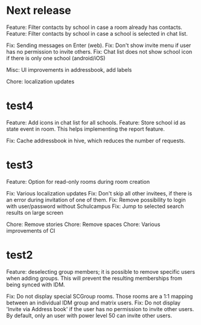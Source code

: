 # Next release

Feature: Filter contacts by school in case a room already has contacts.
Feature: Filter contacts by school in case a school is selected in chat list.

Fix: Sending messages on Enter (web).
Fix: Don't show invite menu if user has no permission to invite others.
Fix: Chat list does not show school icon if there is only one school (android/iOS)

Misc: UI improvements in addressbook, add labels

Chore: localization updates

# test4

Feature: Add icons in chat list for all schools.
Feature: Store school id as state event in room. This helps implementing the report feature.

Fix: Cache addressbook in hive, which reduces the number of requests.

# test3

Feature: Option for read-only rooms during room creation

Fix: Various localization updates
Fix: Don't skip all other invitees, if there is an error during invitation of one of them.
Fix: Remove possibility to login with user/password without Schulcampus
Fix: Jump to selected search results on large screen

Chore: Remove stories
Chore: Remove spaces
Chore: Various improvements of CI

# test2

Feature: deselecting group members; it is possible to remove specific users when adding groups. This will prevent the resulting memberships from being synced with IDM.

Fix: Do not display special SCGroup rooms. Those rooms are a 1:1 mapping between an individual IDM group and matrix users.
Fix: Do not display 'Invite via Address book' if the user has no permission to invite other users. By default, only an user with power level 50 can invite other users.

